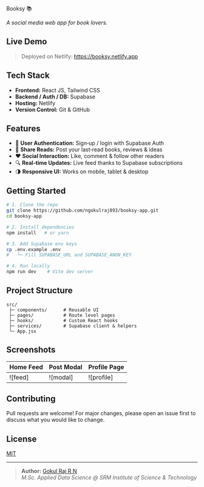 Booksy 📚

*A social media web app for book lovers.*


## Live Demo
> Deployed on Netlify: [<https://booksy.netlify.app>](https://b00ksy.netlify.app/)

## Tech Stack
- **Frontend:** React JS, Tailwind CSS  
- **Backend / Auth / DB:** Supabase  
- **Hosting:** Netlify  
- **Version Control:** Git & GitHub  

## Features
- 🔐 **User Authentication:** Sign‑up / login with Supabase Auth  
- 📖 **Share Reads:** Post your last‑read books, reviews & ideas  
- ❤️ **Social Interaction:** Like, comment & follow other readers  
- 🔍 **Real‑time Updates:** Live feed thanks to Supabase subscriptions  
- 🌗 **Responsive UI:** Works on mobile, tablet & desktop  

## Getting Started

```bash
# 1. Clone the repo
git clone https://github.com/ngokulraj893/booksy-app.git
cd booksy-app

# 2. Install dependencies
npm install   # or yarn

# 3. Add Supabase env keys
cp .env.example .env
#   └─ Fill SUPABASE_URL and SUPABASE_ANON_KEY

# 4. Run locally
npm run dev    # Vite dev server
```

## Project Structure
```
src/
 ├─ components/      # Reusable UI
 ├─ pages/           # Route level pages
 ├─ hooks/           # Custom React hooks
 ├─ services/        # Supabase client & helpers
 └─ App.jsx
```

## Screenshots
| Home Feed | Post Modal | Profile Page |
|-----------|------------|--------------|
| ![feed] | ![modal] | ![profile] |

## Contributing
Pull requests are welcome! For major changes, please open an issue first to discuss what you would like to change.

## License
[MIT](LICENSE)

---

> **Author:** [Gokul Raj R N](https://github.com/gokul893)  
> *M.Sc. Applied Data Science @ SRM Institute of Science & Technology*
